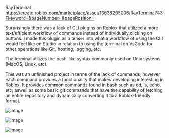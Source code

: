 RayTerminal https://create.roblox.com/marketplace/asset/13638205006/RayTerminal%3Fkeyword=&pageNumber=&pagePosition=

Surprisingly there was a lack of CLI plugins on Roblox that utilized a more text/efficient workflow of commands instead of individually clicking on buttons.
I made this plugin as a teaser into what a workflow of using the CLI would feel like on Studio in relation to using the terminal on VsCode for other operations like Git, hosting, logging, etc.

The terminal utilizes the bash-like syntax commonly used on Unix systems (MacOS, Linux, etc).

This was an unfinished project in terms of the lack of commands, however each command provides a functionality that makes developing interesting in Roblox. It provides common commands found in bash such as cd, ls, echo, etc; aswell as some basic git commands that have the capability of fetching an entire repository and dynamically converting it to a Roblox-friendly format.

![image](https://github.com/vxsqi/RayTerminal/assets/74667208/f33d565e-b6d0-46fd-a44f-c173e8b76fb7)

![image](https://github.com/vxsqi/RayTerminal/assets/74667208/bcbf0895-7efe-4666-af8e-9a81633bc449)

![image](https://github.com/vxsqi/RayTerminal/assets/74667208/67df41be-4f93-4139-b0de-f56830c1bc0f)
